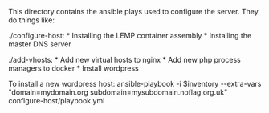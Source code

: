 This directory contains the ansible plays used to configure the server. They do things like:

./configure-host:
	* Installing the LEMP container assembly
	* Installing the master DNS server

./add-vhosts:
	* Add new virtual hosts to nginx
	* Add new php process managers to docker
	* Install wordpress

To install a new wordpress host:
	ansible-playbook -i $inventory --extra-vars "domain=mydomain.org subdomain=mysubdomain.noflag.org.uk" configure-host/playbook.yml

